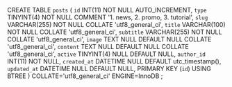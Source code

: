 CREATE TABLE `posts` (
	`id` INT(11) NOT NULL AUTO_INCREMENT,
	`type` TINYINT(4) NOT NULL COMMENT '1. news, 2. promo, 3. tutorial',
	`slug` VARCHAR(255) NOT NULL COLLATE 'utf8_general_ci',
	`title` VARCHAR(100) NOT NULL COLLATE 'utf8_general_ci',
	`subtitle` VARCHAR(255) NOT NULL COLLATE 'utf8_general_ci',
	`image` TEXT NULL DEFAULT NULL COLLATE 'utf8_general_ci',
	`content` TEXT NULL DEFAULT NULL COLLATE 'utf8_general_ci',
	`active` TINYINT(4) NULL DEFAULT NULL,
	`author_id` INT(11) NOT NULL,
	`created_at` DATETIME NULL DEFAULT utc_timestamp(),
	`updated_at` DATETIME NULL DEFAULT NULL,
	PRIMARY KEY (`id`) USING BTREE
)
COLLATE='utf8_general_ci'
ENGINE=InnoDB
;
